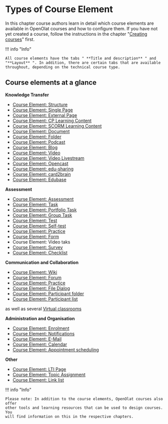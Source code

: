# Types of Course Element

In this chapter course authors learn in detail which course elements are
available in OpenOlat courses and how to configure them. If you have not yet
created a course, follow the instructions in the chapter "[Creating
courses](../learningresources/Creating_Course.md)" first.

  
 
!!! info "Info"

    All course elements have the tabs " **Title and description** " and "**Layout** ". In addition, there are certain tabs that are available throughout, depending on the technical course type.

  

## Course elements at a glance

**Knowledge Transfer**

  * [Course Element: Structure](../learningresources/Knowledge_Transfer.md#structure)
  * [Course Element: Single Page](../learningresources/Knowledge_Transfer.md#single_page)
  * [Course Element: External Page](../learningresources/Knowledge_Transfer.md#externa_page)
  * [Course Element: CP Learning Content](../learningresources/Knowledge_Transfer.md#CP_learning_content)
  * [Course Element: SCORM Learning Content](../learningresources/Knowledge_Transfer.md#SCORM_learning_content)
  * [Course Element: Document](../learningresources/Knowledge_Transfer.md#document)
  * [Course Element: Folder](../learningresources/Knowledge_Transfer.md#folder)
  * [Course Element: Podcast](../learningresources/Knowledge_Transfer.md#podcast)
  * [Course Element: Blog](../learningresources/Knowledge_Transfer.md#blog)
  * [Course Element: Video](../learningresources/Knowledge_Transfer.md#video)
  * [Course Element: Video Livestream](../learningresources/Knowledge_Transfer.md#livestream)
  * [Course Element: Opencast](../learningresources/Knowledge_Transfer.md#opencast)
  * [Course Element: edu-sharing](../learningresources/Knowledge_Transfer.md#edusharing)
  * [Course Element: card2brain](../learningresources/Knowledge_Transfer.md#card2brain)
  * [Course Element: Edubase](../learningresources/Knowledge_Transfer.md#edubase)

**Assessment**

  * [Course Element: Assessment](../learningresources/Assessment.md#course_element_assessment)
  * [Course Element: Task](../learningresources/Assessment.md#course_element_task)
  * [Course Element: Portfolio Task](../learningresources/Assessment.md#course_element_portfolio)
  * [Course Element: Group Task](../learningresources/Assessment.md#course_element_group_tasks)
  * [Course Element: Test](../learningresources/Assessment.md#course_element_test)
  * [Course Element: Self-test](../learningresources/Assessment.md#course_element_self_test)
  * [Course Element: Practice](../learningresources/Assessment.md#course_element_uebung)    
  * [Course Element: Form](../learningresources/Assessment.md#course_element_form)
  * Course Element: Video taks
  * [Course Element: Survey](../learningresources/Assessment.md#course_element_survey)
  * [Course Element: Checklist](../learningresources/Assessment.md#course_element_checklist)

**Communication and Collaboration**

  * [Course Element: Wiki](../learningresources/Communication_and_Collaboration.md#wiki)
  * [Course Element: Forum](../learningresources/Communication_and_Collaboration.md#forum)
  * [Course Element: Practice](Course_Element_../learningresources/Assessment.md#course_element_uebung)  
  * [Course Element: File Dialog](../learningresources/Communication_and_Collaboration.md#file_dialog)
  * [Course Element: Participant folder](../learningresources/Communication_and_Collaboration.md#participant_folder)
  * [Course Element: Participant list](../learningresources/Communication_and_Collaboration.md#participant_list)

as well as several [Virtual classrooms](Virtual_classrooms.md)

**Administration and Organisation**

  * [Course Element: Enrolment](../learningresources/Course_Elements.md#enrolment)
  * [Course Element: Notifications](../learningresources/Course_Elements.md#notification)
  * [Course Element: E-Mail](../learningresources/Course_Elements.md#mail)
  * [Course Element: Calendar](../learningresources/Course_Elements.md#cal)
  * [Course Element: Appointment scheduling](../learningresources/Course_Elements.md#appointment_scheduling)

**Other**

  * [Course Element: LTI Page](../learningresources/Other.md#lti)
  * [Course Element: Topic Assignment](../learningresources/Other.md#topic_assignment)
  * [Course Element: Link list](../learningresources/Other.md#linklist)

  

!!! info "Info"
    
    Please note: In addition to the course elements, OpenOlat courses also offer
    other tools and learning resources that can be used to design courses. You
    will find information on this in the respective chapters.

